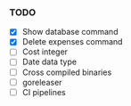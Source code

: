 ### TODO

* [x] Show database command
* [x] Delete expenses command
* [ ] Cost integer
* [ ] Date data type
* [ ] Cross compiled binaries
* [ ] goreleaser
* [ ] CI pipelines
